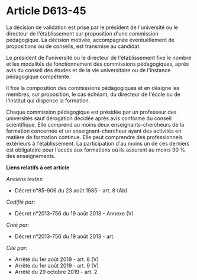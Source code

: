 # Article D613-45

La décision de validation est prise par le président de l'université ou le directeur de l'établissement sur proposition d'une
commission pédagogique. La décision motivée, accompagnée éventuellement de propositions ou de conseils, est transmise au
candidat.

Le président de l'université ou le directeur de l'établissement fixe le nombre et les modalités de fonctionnement des
commissions pédagogiques, après avis du conseil des études et de la vie universitaire ou de l'instance pédagogique
compétente.

Il fixe la composition des commissions pédagogiques et en désigne les membres, sur proposition, le cas échéant, du directeur
de l'école ou de l'institut qui dispense la formation.

Chaque commission pédagogique est présidée par un professeur des universités sauf dérogation décidée après avis conforme du
conseil scientifique. Elle comprend au moins deux enseignants-chercheurs de la formation concernée et un enseignant-chercheur
ayant des activités en matière de formation continue. Elle peut comprendre des professionnels extérieurs à l'établissement.
La participation d'au moins un de ces derniers est obligatoire pour l'accès aux formations où ils assurent au moins 30 % des
enseignements.

**Liens relatifs à cet article**

_Anciens textes_:

  - Décret n°85-906 du 23 août 1985 - art. 8 (Ab)

_Codifié par_:

  - Décret n°2013-756 du 19 août 2013 -  Annexe (V)

_Créé par_:

  - Décret n°2013-756 du 19 août 2013 - art.

_Cité par_:

  - Arrêté du 1er août 2019 - art. 8 (V)
  - Arrêté du 1er août 2019 - art. 9 (V)
  - Arrêté du 29 octobre 2019 - art. 2
